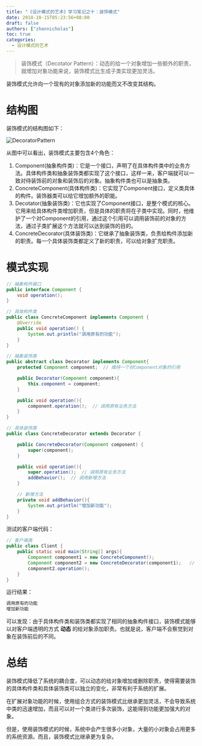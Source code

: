 ```yaml
---
title: "《设计模式的艺术》学习笔记之十：装饰模式"
date: 2018-10-15T05:23:56+08:00
draft: false
authors: ["zhannicholas"]
toc: true
categories:
  - 设计模式的艺术
---
```


> 装饰模式（Decotator Pattern）：动态的给一个对象增加一些额外的职责，就增加对象功能来说，装饰模式比生成子类实现更加灵活。

装饰模式允许向一个现有的对象添加新的功能而又不改变其结构。

# 结构图

装饰模式的结构图如下：

![DecoratorPattern](/images/design-patterns/DecoratorPattern.jpg)

从图中可以看出，装饰模式主要包含4个角色：

1. Component(抽象构件类)：它是一个接口，声明了在具体构件类中的业务方法。具体构件类和抽象装饰类都实现了这个接口，这样一来，客户端就可以一致对待装饰前的对象和装饰后的对象。抽象构件类也可以是抽象类。
2. ConcreteComponent(具体构件类)：它实现了Component接口，定义类具体的构件。装饰器类可以给它增加额外的职能。
3. Decotator(抽象装饰类)：它也实现了Component接口，是整个模式的核心。它用来给具体构件类增加职责，但是具体的职责将在子类中实现。同时，他维护了一个对Component的引用，通过这个引用可以调用装饰前的对象的方法，通过子类扩展这个方法就可以达到装饰的目的。
4. ConcreteDecorator(具体装饰类)：它继承了抽象装饰类，负责给构件添加新的职责。每一个具体装饰类都定义了新的职责，可以给对象扩充职责。

# 模式实现

```Java
// 抽象构件接口
public interface Component {
    void operation();
}
```

```Java
// 具体构件类
public class ConcreteComponent implements Component {
    @Override
    public void operation() {
        System.out.println("调用原有的功能");
    }
}
```

```Java
// 抽象装饰类
public abstract class Decorator implements Component{
    protected Component component;  // 维持一个对Component对象的引用

    public Decorator(Component component){
        this.component = component;
    }

    public void operation(){
        component.operation();  // 调用原有业务方法
    }
}
```

```Java
// 具体装饰类
public class ConcreteDecorator extends Decorator {

    public ConcreteDecorator(Component component) {
        super(component);
    }

    public void operation(){
        super.operation();  // 调用原有业务方法
        addBehavior();  // 调用新增方法
    }

    // 新增方法
    private void addBehavior(){
        System.out.println("增加新功能");
    }
}
```

测试的客户端代码：

```Java
// 客户端类
public class Client {
    public static void main(String[] args){
        Component component1 = new ConcreteComponent();
        Component component2 = new ConcreteDecorator(component1);   // 用component2装饰component1
        component2.operation();
    }
}
```

运行结果：

```txt
调用原有的功能
增加新功能
```

可以发现：由于具体构件类和装饰类都实现了相同的抽象构件接口，装饰模式能够以对客户端透明的方式 **动态** 的给对象添加职责。也就是说，客户端不会察觉到对象在装饰前后的不同。

# 总结

装饰模式降低了系统的耦合度，可以动态的给对象增加或删除职责，使得需要装饰的具体构件类和具体装饰类可以独立的变化，非常有利于系统的扩展。

在扩展对象功能的时候，使用组合方式的装饰模式比继承更加灵活，不会导致系统中类的迅速增加，而且可以对一个类进行多次装饰，这能得到功能更加强大的对象。

但是，使用装饰模式的时候，系统中会产生很多小对象，大量的小对象会占用更多的系统资源。而且，装饰模式比继承更为复杂。